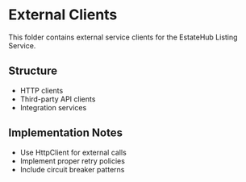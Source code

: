 # External Clients

This folder contains external service clients for the EstateHub Listing Service.

## Structure

- HTTP clients
- Third-party API clients
- Integration services

## Implementation Notes

- Use HttpClient for external calls
- Implement proper retry policies
- Include circuit breaker patterns
